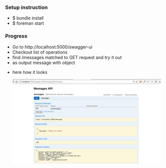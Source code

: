 <h3>Setup instruction</h3>
<ul>
    <li>$ bundle install</li>
    <li>$ foreman start</li>
</ul>

<h3>Progress</h3>
<ul>
    <li>Go to http://localhost:5000/swagger-ui</li>
    <li>Checkout list of operations</li>
    <li>find /messages matched to GET request and try it out</li>
    <li>as output message with object</li>
    <li>
        <p>here how it looks</p>
        <img src="https://raw.githubusercontent.com/AlexPurhalo/kottans-ruby-2016-back/master/guide/swagger-implementation.png"/> 
    </li>
</ul>